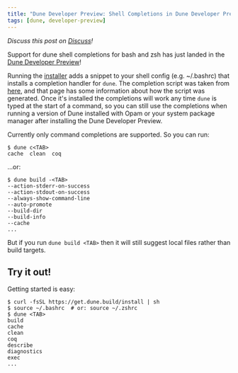 ```yaml
---
title: "Dune Developer Preview: Shell Completions in Dune Developer Preview"
tags: [dune, developer-preview]
---
```


_Discuss this post on [Discuss](https://discuss.ocaml.org/t/shell-completions-in-dune-developer-preview/15522)!_

Support for dune shell completions for bash and zsh has just landed in the
[Dune Developer Preview](https://preview.dune.build/)!

Running the [installer](https://preview.dune.build/#download) adds a snippet to
your shell config (e.g. ~/.bashrc) that installs a completion handler for `dune`.
The completion script was taken from
[here](https://github.com/gridbugs/dune-completion-scripts), and that page has
some information about how the script was generated. Once it's installed the
completions will work any time `dune` is typed at the start of a command, so
you can still use the completions when running a version of Dune installed with
Opam or your system package manager after installing the Dune Developer Preview.

Currently only command completions are supported. So you can run:
```
$ dune c<TAB>
cache  clean  coq
```
...or:
```
$ dune build -<TAB>
--action-stderr-on-success
--action-stdout-on-success
--always-show-command-line
--auto-promote
--build-dir
--build-info
--cache
...
```
But if you run `dune build <TAB>` then it will still suggest
local files rather than build targets.

## Try it out!

Getting started is easy:

```
$ curl -fsSL https://get.dune.build/install | sh
$ source ~/.bashrc  # or: source ~/.zshrc
$ dune <TAB>
build
cache
clean
coq
describe
diagnostics
exec
...
```
